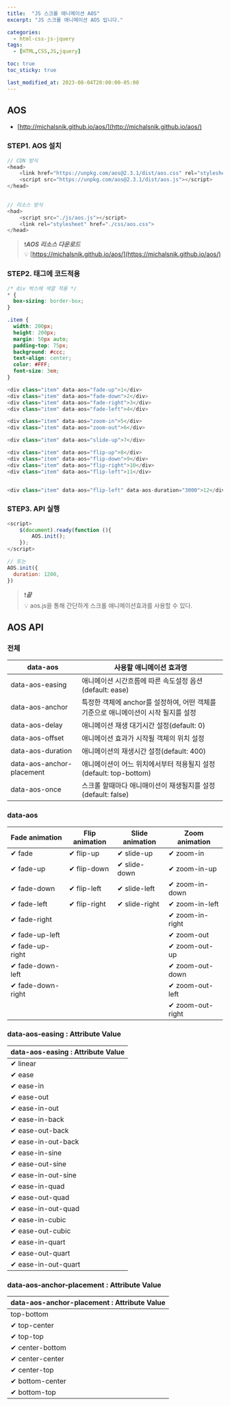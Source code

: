 ```yaml
---
title:  "JS 스크롤 애니메이션 AOS"
excerpt: "JS 스크롤 애니메이션 AOS 입니다."

categories:
  - html-css-js-jquery
tags:
  - [HTML,CSS,JS,jquery]

toc: true
toc_sticky: true

last_modified_at: 2023-08-04T20:00:00-05:00
---
```


## AOS
- [http://michalsnik.github.io/aos/](http://michalsnik.github.io/aos/)

### STEP1. AOS 설치
  
```js
// CDN 방식
<head>
	<link href="https://unpkg.com/aos@2.3.1/dist/aos.css" rel="stylesheet">
	<script src="https://unpkg.com/aos@2.3.1/dist/aos.js"></script>
</head>
 
```
  
```js
// 리소스 방식
<had>
    <script src="./js/aos.js"></script>
    <link rel="stylesheet" href="./css/aos.css">
</head>

```  
  
> ❗***AOS 리소스 다운로드***  
> 💡 [https://michalsnik.github.io/aos/](https://michalsnik.github.io/aos/)


### STEP2. 태그에 코드적용
```css
/* div 박스에 색깔 적용 */
* {
  box-sizing: border-box;
}

.item {
  width: 200px;
  height: 200px;
  margin: 50px auto;
  padding-top: 75px;
  background: #ccc;
  text-align: center;
  color: #FFF;
  font-size: 3em;
}
```
```js
<div class="item" data-aos="fade-up">1</div>
<div class="item" data-aos="fade-down">2</div>
<div class="item" data-aos="fade-right">3</div>
<div class="item" data-aos="fade-left">4</div>

<div class="item" data-aos="zoom-in">5</div>
<div class="item" data-aos="zoom-out">6</div>

<div class="item" data-aos="slide-up">7</div>

<div class="item" data-aos="flip-up">8</div>
<div class="item" data-aos="flip-down">9</div>
<div class="item" data-aos="flip-right">10</div>
<div class="item" data-aos="flip-left">11</div>


<div class="item" data-aos="flip-left" data-aos-duration="3000">12</div>
```

### STEP3. API 실행
```js
<script>
    $(document).ready(function (){
        AOS.init();
    });
</script>

```
```js
// 또는
AOS.init({
  duration: 1200,
})

```

> ❗***끝***  
> 💡 aos.js을 통해 간단하게 스크롤 애니메이션효과를 사용할 수 있다.  



## AOS API
### 전체
| data-aos | 사용할 애니메이션 효과명 |
|---------------------------|----------------------------------------------------------|
| data-aos-easing | 애니메이션 시간흐름에 따른 속도설정 옵션(default: ease) |
| data-aos-anchor | 특정한 객체에 anchor를 설정하여, 어떤 객체를 기준으로 애니메이션이 시작 될지를 설정 |
| data-aos-delay | 애니메이션 재생 대기시간 설정(default: 0) |
| data-aos-offset | 애니메이션 효과가 시작될 객체의 위치 설정 |
| data-aos-duration | 애니메이션의 재생시간 설정(default: 400) |
| data-aos-anchor-placement | 애니메이션이 어느 위치에서부터 적용될지 설정(default: top-bottom) |
| data-aos-once | 스크롤 할때마다 애니매이션이 재생될지를 설정(default: false) |



### data-aos
| Fade animation    | Flip animation | Slide animation | Zoom animation   |
|-------------------|----------------|-----------------|------------------|
| ✔ fade              | ✔ flip-up        | ✔ slide-up        | ✔ zoom-in          |
| ✔ fade-up         | ✔ flip-down    | ✔ slide-down    | ✔ zoom-in-up     |
| ✔ fade-down       | ✔ flip-left    | ✔ slide-left    | ✔ zoom-in-down   |
| ✔ fade-left       | ✔ flip-right   | ✔ slide-right   | ✔ zoom-in-left   |
| ✔ fade-right      |                |                 | ✔ zoom-in-right  |
| ✔ fade-up-left    |                |                 | ✔ zoom-out       |
| ✔ fade-up-right   |                |                 | ✔ zoom-out-up    |
| ✔ fade-down-left  |                |                 | ✔ zoom-out-down  |
| ✔ fade-down-right |                |                 | ✔ zoom-out-left  |
|                   |                |                 | ✔ zoom-out-right |


### data-aos-easing : Attribute Value
| data-aos-easing : Attribute Value |
|-----------------------------------|
| ✔ linear                            |
| ✔ ease                            |
| ✔ ease-in                         |
| ✔ ease-out                        |
| ✔ ease-in-out                     |
| ✔ ease-in-back                    |
| ✔ ease-out-back                   |
| ✔ ease-in-out-back                |
| ✔ ease-in-sine                    |
| ✔ ease-out-sine                   |
| ✔ ease-in-out-sine                |
| ✔ ease-in-quad                    |
| ✔ ease-out-quad                   |
| ✔ ease-in-out-quad                |
| ✔ ease-in-cubic                   |
| ✔ ease-out-cubic                  |
| ✔ ease-in-quart                   |
| ✔ ease-out-quart                  |
| ✔ ease-in-out-quart               |


### data-aos-anchor-placement : Attribute Value
| data-aos-anchor-placement : Attribute Value |
|---------------------------------------------|
| top-bottom                                  |
| ✔ top-center                                |
| ✔ top-top                                   |
| ✔ center-bottom                             |
| ✔ center-center                             |
| ✔ center-top                                |
| ✔ bottom-center                             |
| ✔ bottom-top                                |